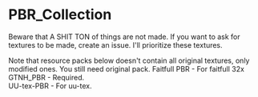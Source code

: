 # PBR_Collection
Beware that A SHIT TON of things are not made.
If you want to ask for textures to be made, create an issue. I'll prioritize these textures.

Note that resource packs below doesn't contain all original textures, only modified ones. You still need original pack.
Faitfull PBR - For faitfull 32x<br>
GTNH_PBR - Required.<br>
UU-tex-PBR - For uu-tex.<br>
